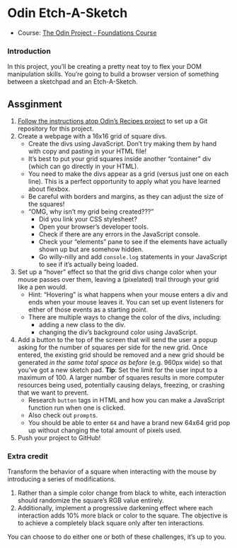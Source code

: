 # Odin Etch-A-Sketch

* Course: [The Odin Project - Foundations Course](https://www.theodinproject.com/paths/foundations/courses/foundations)

### Introduction
In this project, you’ll be creating a pretty neat toy to flex your DOM manipulation skills. You’re going to build a browser version of something between a sketchpad and an Etch-A-Sketch.

## Assginment
1. [Follow the instructions atop Odin’s Recipes project](https://www.theodinproject.com/lessons/foundations-recipes#setting-up-your-projects-github-repository) to set up a Git repository for this project.
2. Create a webpage with a 16x16 grid of square divs.
    * Create the divs using JavaScript. Don’t try making them by hand with copy and pasting in your HTML file!
    * It’s best to put your grid squares inside another “container” div (which can go directly in your HTML).
    * You need to make the divs appear as a grid (versus just one on each line). This is a perfect opportunity to apply what you have learned about flexbox.
    * Be careful with borders and margins, as they can adjust the size of the squares!
    * “OMG, why isn’t my grid being created???”
      * Did you link your CSS stylesheet?
      * Open your browser’s developer tools.
      * Check if there are any errors in the JavaScript console.
      * Check your “elements” pane to see if the elements have actually shown up but are somehow hidden.
      * Go willy-nilly and add <code>console.log</code> statements in your JavaScript to see if it’s actually being loaded.
3. Set up a “hover” effect so that the grid divs change color when your mouse passes over them, leaving a (pixelated) trail through your grid like a pen would.
    * Hint: “Hovering” is what happens when your mouse enters a div and ends when your mouse leaves it. You can set up event listeners for either of those events as a starting point.
    * There are multiple ways to change the color of the divs, including:
      * adding a new class to the div.
      * changing the div’s background color using JavaScript.
4. Add a button to the top of the screen that will send the user a popup asking for the number of squares per side for the new grid. Once entered, the existing grid should be removed and a new grid should be generated *in the same total space as before* (e.g. 960px wide) so that you’ve got a new sketch pad. **Tip**: Set the limit for the user input to a maximum of 100. A larger number of squares results in more computer resources being used, potentially causing delays, freezing, or crashing that we want to prevent.
   * Research <code>button</code> tags in HTML and how you can make a JavaScript function run when one is clicked.
   * Also check out <code>prompt</code>s.
   * You should be able to enter <code>64</code> and have a brand new 64x64 grid pop up without changing the total amount of pixels used.
5. Push your project to GitHub!

### Extra credit
Transform the behavior of a square when interacting with the mouse by introducing a series of modifications.
1. Rather than a simple color change from black to white, each interaction should randomize the square’s RGB value entirely.
2. Additionally, implement a progressive darkening effect where each interaction adds 10% more black or color to the square. The objective is to achieve a completely black square only after ten interactions.

You can choose to do either one or both of these challenges, it’s up to you.
